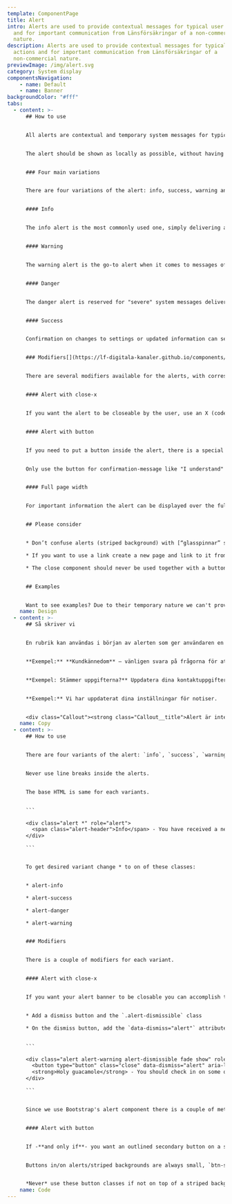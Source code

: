 ```yaml
---
template: ComponentPage
title: Alert
intro: Alerts are used to provide contextual messages for typical user actions
  and for important communication from Länsförsäkringar of a non-commercial
  nature.
description: Alerts are used to provide contextual messages for typical user
  actions and for important communication from Länsförsäkringar of a
  non-commercial nature.
previewImage: /img/alert.svg
category: System display
componentsNavigation:
    - name: Default
    - name: Banner
backgroundColor: "#fff"
tabs:
  - content: >-
      ## How to use


      All alerts are contextual and temporary system messages for typical user actions and notifications. An inline-heading can be set in the beginning of alerts to give a brief idea of the contents. The heading should always be separated from the content with some form of punctation (i.e. .,!?- ). Never use line breaks inside the alerts.


      The alert should be shown as locally as possible, without having to be repeated. That is, don’t display an alert on top of a page if only parts of the page's content is affected but do not put it so far down that the user gets several alerts for the same error.


      ### Four main variations


      There are four variations of the alert: info, success, warning and danger. Make sure to use the appropriate style to get your message across.


      #### Info


      The info alert is the most commonly used one, simply delivering a message with information that is relevant to the user in the current view.


      #### Warning


      The warning alert is the go-to alert when it comes to messages of importance demanding focus from the user. When in doubt between using a danger or warning alert, use a warning.


      #### Danger


      The danger alert is reserved for "severe" system messages delivering information of some kind that may hinder or affect the user in its usage of the application, and/or public service announcements that requires the attention of the user (one example includes a notification of a flood in a certain part of the country).


      #### Success


      Confirmation on changes to settings or updated information can see a success alert appearing in order to tell the user that the changes were successful upon clicking a confirm button but staying on the same page. It is however very rarely used in the public web.


      ### Modifiers[](https://lf-digitala-kanaler.github.io/components/web/system-display/alert#modifiers)


      There are several modifiers available for the alerts, with corresponding styling for all four versions.


      #### Alert with close-x


      If you want the alert to be closeable by the user, use an X (code-only component ‘close’) in the far right of the alert.


      #### Alert with button


      If you need to put a button inside the alert, there is a special version of the [secondary buttons](/components/web/button-and-links/buttons#secondary-buttons) for this. Use the outlined button in the same colour as your alert. The button should be placed on the right hand side of the alert.


      Only use the button for confirmation-message like "I understand" or "Okey", with a closing of the alert as a result. If you want the user to go somewhere else, add a link inside the alert (following recommendations for a [link in a list item](../text/lists), with the link at the end of the message).


      #### Full page width


      For important information the alert can be displayed over the full webpage. Typical examples of this  are "cookie information" and if we have any general messages (like “Our telephone provider has problems so you can’t call us right now” or “Are you affected by the forest fire, call us at phone number”)


      ## Please consider


      * Don’t confuse alerts (striped background) with [“glasspinnar” shortcut ](/components/web/button-and-links/shortcut#alerting-glasspinne)(monocolour background and arrow with commercial content)

      * If you want to use a link create a new page and link to it from the alert if you can’t get all your information across on one line as the text should be kept short.

      * The close component should never be used together with a button inside an alert. The button replaces the cross as it has the same functionality (even if the user gets redirected).


      ## Examples


      Want to see examples? Due to their temporary nature we can't provide links to live examples. The best way to see examples is to go to the doc site for Mina Sidor, and on the landing page click "dependencies" in the page (not in the top bar). There you can choose to generate an error message, which will be shown further down on the dependencies page. Or, you're lucky and lansforsakringar.se has an alert about corona or scams open.
    name: Design
  - content: >-
      ## Så skriver vi


      En rubrik kan användas i början av alerten som ger användaren en hint om vad det handlar om. Låt rubriken säga något, inte bara "info" (för det säger redan designen). Om rubrik används ska den separeras med ett skiljetecken, som tankstreck, frågetecken eller utropstecken. Använd aldrig bindestreck i alerten. Avsluta alltid med punkt.


      **Exempel:** **Kundkännedom** – vänligen svara på frågorna för att kunna fortsätta använda appen.


      **Exempel: Stämmer uppgifterna?** Uppdatera dina kontaktuppgifter så vi kan nå dig.


      **Exempel:** Vi har uppdaterat dina inställningar för notiser.


      <div class="Callout"><strong class="Callout__title">Alert är inte samma som glasspinnen </strong><p class="Callout__text">Blanda inte ihop dessa med “glasspinnar”/shortcuts som t.ex. visas på startsidan av Mina sidor.</p></div>
    name: Copy
  - content: >-
      ## How to use


      There are four variants of the alert: `info`, `success`, `warning` and `danger`. Make sure to use the appropriate style to get your message across.


      Never use line breaks inside the alerts.


      The base HTML is same for each variants.


      ```

      <div class="alert *" role="alert">
        <span class="alert-header">Info</span> - You have received a new message. <a href="#">Click here to read</a>
      </div>

      ```


      To get desired variant change * to on of these classes:


      * alert-info

      * alert-success

      * alert-danger

      * alert-warning


      ### Modifiers


      There is a couple of modifiers for each variant.


      #### Alert with close-x


      If you want your alert banner to be closable you can accomplish this by adding some classes and markup. You will not need any extra javascript to make this work( except if you want to store if the user have closed it).


      * Add a dismiss button and the `.alert-dismissible` class

      * On the dismiss button, add the `data-dismiss="alert"` attribute, which triggers the JavaScript functionality.


      ```

      <div class="alert alert-warning alert-dismissible fade show" role="alert">
        <button type="button" class="close" data-dismiss="alert" aria-label="Stäng"><span class="sr-only">Stäng</span></button>
        <strong>Holy guacamole</strong> - You should check in on some of those fields below.
      </div>

      ```


      Since we use Bootstrap's alert component there is a couple of methods and event avalible for you. You can read more about them [here](https://getbootstrap.com/docs/4.0/components/alerts/)


      #### Alert with button


      If -**and only if**- you want an outlined secondary button on a striped background (using the background utility class or if it is inside an alert), you may use the respective special-case outlined button for that type of striped background. If it is on the `info`-stripes, use `btn-outline-info` if it is on the `danger`-stripes, use `btn-outline-danger` and vice-versa for `success` and `warning`.


      Buttons in/on alerts/striped backgrounds are always small, `btn-sm`.


      *Never* use these button classes if not on top of a striped background.
    name: Code
---
```

